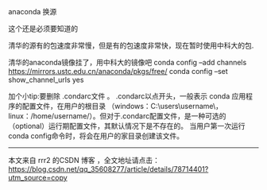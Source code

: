 anaconda 换源

这个还是必须要知道的

清华的源有的包速度非常慢，但是有的包速度非常快，现在暂时使用中科大的包.


清华的anaconda镜像挂了，用中科大的镜像吧
conda config –add channels https://mirrors.ustc.edu.cn/anaconda/pkgs/free/
conda config –set show_channel_urls yes

加个小tip:要删除 .condarc文件 。
.condarc以点开头，一般表示 conda 应用程序的配置文件，在用户的根目录
（windows：C:\users\username\，linux：/home/username/）。但对于.condarc配置文件，是一种可选的（optional）运行期配置文件，其默认情况下是不存在的。
当用户第一次运行 conda config命令时，将会在用户的家目录创建该文件。

---------------------

本文来自 rrr2 的CSDN 博客 ，全文地址请点击：https://blog.csdn.net/qq_35608277/article/details/78714401?utm_source=copy
